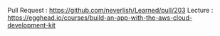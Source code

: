 Pull Request : https://github.com/neverlish/Learned/pull/203
Lecture : https://egghead.io/courses/build-an-app-with-the-aws-cloud-development-kit